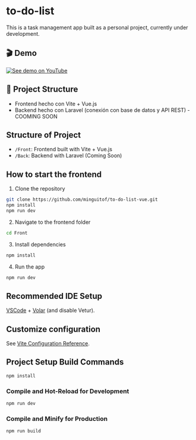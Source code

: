 # to-do-list

This is a task management app built as a personal project, currently under development.

## 🎬 Demo

[![See demo on YouTube](https://img.youtube.com/vi/au6BE3rt-v4/hqdefault.jpg)](https://youtu.be/au6BE3rt-v4)


## 🚧 Project Structure

- Frontend hecho con Vite + Vue.js
- Backend hecho con Laravel (conexión con base de datos y API REST) - COOMING SOON

## Structure of Project

- `/Front`: Frontend built with Vite + Vue.js
- `/Back`: Backend with Laravel (Coming Soon)

## How to start the frontend

1. Clone the repository

```bash
git clone https://github.com/minguitof/to-do-list-vue.git
npm install
npm run dev
```

2. Navigate to the frontend folder

```bash
cd Front
```

3. Install dependencies

```bash
npm install
```

4. Run the app

```bash
npm run dev
```

## Recommended IDE Setup

[VSCode](https://code.visualstudio.com/) + [Volar](https://marketplace.visualstudio.com/items?itemName=Vue.volar) (and disable Vetur).

## Customize configuration

See [Vite Configuration Reference](https://vite.dev/config/).

## Project Setup Build Commands

```sh
npm install
```

### Compile and Hot-Reload for Development

```sh
npm run dev
```

### Compile and Minify for Production

```sh
npm run build
```
